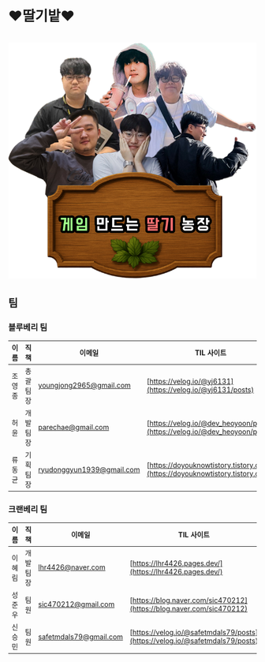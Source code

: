 # ♥딸기밭♥

<p align="center">
<br>
  <img src="./media/team.png">
  <br>
</p>

## 팀

### 블루베리 팀

| 이름 | 직책 | 이메일 | TIL 사이트 |
| --- | --- | --- | --- |
| 조영종 | 총괄 팀장 | [youngjong2965@gmail.com](mailto:youngjong2965@gmail.com) | [https://velog.io/@yj6131](https://velog.io/@yj6131/posts) |
| 허윤 | 개발 팀장 | [parechae@gmail.com](mailto:devheyoon@gmail.com) | [https://velog.io/@dev_heoyoon/posts](https://velog.io/@dev_heoyoon/posts) |
| 류동균 | 기획 팀장 | [ryudonggyun1939@gmail.com](mailto:ryudonggyun1939@gmail.com) | [https://doyouknowtistory.tistory.com/](https://doyouknowtistory.tistory.com/) |


### 크랜베리 팀

| 이름 | 직책 | 이메일 | TIL 사이트 |
| --- | --- | --- | --- |
| 이혜림 | 개발 팀장 | [lhr4426@naver.com](mailto:lhr4426@naver.com)  | [https://lhr4426.pages.dev/](https://lhr4426.pages.dev/) |
| 성준우 | 팀원 | [sic470212@gmail.com](mailto:sic470212@gmail.com) | [https://blog.naver.com/sic470212](https://blog.naver.com/sic470212) |
| 신승민 | 팀원 | [safetmdals79@gmail.com](mailto:safetmdals79@gmail.com) | [https://velog.io/@safetmdals79/posts](https://velog.io/@safetmdals79/posts) |
